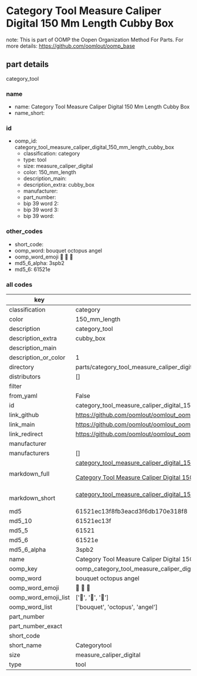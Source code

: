 # Category Tool Measure Caliper Digital 150 Mm Length Cubby Box  

note: This is part of OOMP the Oopen Organization Method For Parts. For more details: https://github.com/oomlout/oomp_base

##  part details
  



category_tool



### name
* name: Category Tool Measure Caliper Digital 150 Mm Length Cubby Box
* name_short: 
### id
* oomp_id: category_tool_measure_caliper_digital_150_mm_length_cubby_box
  * classification: category
  * type: tool
  * size: measure_caliper_digital
  * color: 150_mm_length
  * description_main: 
  * description_extra: cubby_box
  * manufacturer: 
  * part_number: 
  * bip 39 word 2: 
  * bip 39 word 3: 
  * bip 39 word: 

### other_codes
* short_code: 
* oomp_word: bouquet octopus angel
* oomp_word_emoji :bouquet: :octopus: :angel:
* md5_6_alpha: 3spb2
* md5_6: 61521e









### all codes 
| key | value |  
| --- | --- |  
| classification | category |  
| color | 150_mm_length |  
| description | category_tool |  
| description_extra | cubby_box |  
| description_main |  |  
| description_or_color | 1  |  
| directory | parts/category_tool_measure_caliper_digital_150_mm_length_cubby_box |  
| distributors | [] |  
| filter |  |  
| from_yaml | False |  
| id | category_tool_measure_caliper_digital_150_mm_length_cubby_box |  
| link_github | https://github.com/oomlout/oomlout_oomp_version_1_messy/tree/main/parts/category_tool_measure_caliper_digital_150_mm_length_cubby_box |  
| link_main | https://github.com/oomlout/oomlout_oomp_version_1_messy/tree/main/parts/category_tool_measure_caliper_digital_150_mm_length_cubby_box |  
| link_redirect | https://github.com/oomlout/oomlout_oomp_version_1_messy/tree/main/parts/category_tool_measure_caliper_digital_150_mm_length_cubby_box |  
| manufacturer |  |  
| manufacturers | [] |  
| markdown_full | [category_tool_measure_caliper_digital_150_mm_length_cubby_box](none)<br>[](none)<br>[Category Tool Measure Caliper Digital 150 Mm Length Cubby Box](none)<br><br> |  
| markdown_short | [category_tool_measure_caliper_digital_150_mm_length_cubby_box](none)<br><br> |  
| md5 | 61521ec13f8fb3eacd3f6db170e318f8 |  
| md5_10 | 61521ec13f |  
| md5_5 | 61521 |  
| md5_6 | 61521e |  
| md5_6_alpha | 3spb2 |  
| name | Category Tool Measure Caliper Digital 150 Mm Length Cubby Box |  
| oomp_key | oomp_category_tool_measure_caliper_digital_150_mm_length_cubby_box |  
| oomp_word | bouquet octopus angel |  
| oomp_word_emoji | :bouquet: :octopus: :angel: |  
| oomp_word_emoji_list | [':bouquet:', ':octopus:', ':angel:'] |  
| oomp_word_list | ['bouquet', 'octopus', 'angel'] |  
| part_number |  |  
| part_number_exact |  |  
| short_code |  |  
| short_name | Categorytool |  
| size | measure_caliper_digital |  
| type | tool |  
